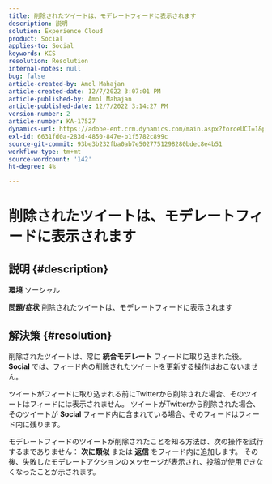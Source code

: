 ```yaml
---
title: 削除されたツイートは、モデレートフィードに表示されます
description: 説明
solution: Experience Cloud
product: Social
applies-to: Social
keywords: KCS
resolution: Resolution
internal-notes: null
bug: false
article-created-by: Amol Mahajan
article-created-date: 12/7/2022 3:07:01 PM
article-published-by: Amol Mahajan
article-published-date: 12/7/2022 3:14:27 PM
version-number: 2
article-number: KA-17527
dynamics-url: https://adobe-ent.crm.dynamics.com/main.aspx?forceUCI=1&pagetype=entityrecord&etn=knowledgearticle&id=414e15c8-4076-ed11-81aa-6045bd006a22
exl-id: 6631fd0a-283d-4850-847e-b1f5782c899c
source-git-commit: 93be3b232fba0ab7e5027751298280bdec8e4b51
workflow-type: tm+mt
source-wordcount: '142'
ht-degree: 4%

---
```


# 削除されたツイートは、モデレートフィードに表示されます

## 説明 {#description}

<b>環境</b>
ソーシャル


<b>問題/症状</b>
削除されたツイートは、モデレートフィードに表示されます


## 解決策 {#resolution}


削除されたツイートは、常に <b>統合モデレート</b> フィードに取り込まれた後。 <b>Social</b> では、フィード内の削除されたツイートを更新する操作はおこないません。

ツイートがフィードに取り込まれる前にTwitterから削除された場合、そのツイートはフィードには表示されません。 ツイートがTwitterから削除された場合、そのツイートが <b>Social</b> フィード内に含まれている場合、そのフィードはフィード内に残ります。

モデレートフィードのツイートが削除されたことを知る方法は、次の操作を試行するまでありません： <b>次に類似</b> または <b>返信</b> をフィード内に追加します。 その後、失敗したモデレートアクションのメッセージが表示され、投稿が使用できなくなったことが示されます。
